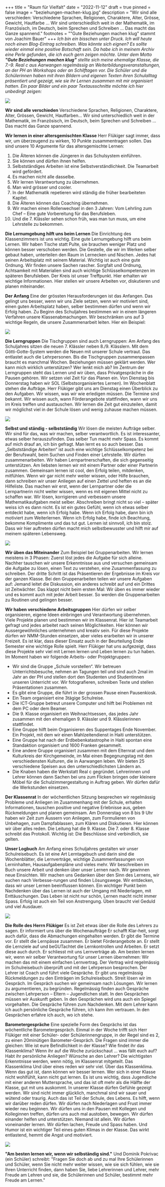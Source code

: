 +++
title = "Raum für Vielfalt"
date = "2022-11-12"
draft = true
pinned = false
image = "beziehungen-machen-klug.jpg"
description = "Wir sind alle verschieden: Verschiedene Sprachen, Religionen, Charaktere, Alter, Grösse, Gewicht, Hautfarbe ... Wir sind unterschiedlich weit in der Mathematik, im Französisch, im Deutsch, beim Sprechen und Schreiben ... Das macht das Ganze spannend."
footnotes = "\"Gute Beziehungen machen klug\" stammt von Joachim Bauer"
+++
*Ich bin ein bisschen unter Druck. Ich will heute noch einen Blog-Eintrag schreiben. 
Was könnte sich eignen? 
Es sollte wieder einmal eine positive Botschaft sein. 
Da habe ich in meinem Archiv eine Perle gefunden, die ich euch gern zeigen möchte. Unter dem Motto **"Gute Beziehungen machen klug"** stellte sich meine ehemalige Klasse, die 7.–9. Real c aus Aarwangen regelmässig an Weiterbildungsveranstaltungen, an der PH an Workshops oder an Schilftagen vor. Die Schüler und die Schülerinnen haben mit ihren Bildern und eigenen Texten ihren Schulalltag präsentiert und gezeigt, wie sie ihr Lernen zusammen mit mir organisiert hatten. Ein paar Bilder und ein paar Textausschnitte möchte ich hier unbedingt zeigen:*

![](vielfalt.jpg)

**Wir sind alle verschieden**
Verschiedene Sprachen, Religionen, Charaktere, Alter, Grössen, Gewicht, Hautfarben... Wir sind unterschiedlich weit in der Mathematik, im Französisch, im Deutsch, beim Sprechen und Schreiben ... Das macht das Ganze spannend.

**Wir lernen in einer altersgemischten Klasse**
Herr Flükiger sagt immer, dass wir, um überzeugend zu wirken, 10 Punkte zusammentragen sollen. Das sind unsere 10 Argumente für das altersgemischte Lernen:

1. Die Älteren können die Jüngeren in das Schulsystem einführen.
2. Sie können und dürfen ihnen helfen.
3. Selbstständiges Arbeiten ist eine Selbstverständlichkeit. Die Teamarbeit wird gefördert. 
4. Es machen nicht alle dasselbe.
5. Wir lernen Verantwortung zu übernehmen.
6. Man wird grösser und cooler. 
7. In der Mathematik repetieren wird ständig die früher bearbeiteten Kapitel.
8. Die Älteren können das Coaching übernehmen. 
9. Wir machen einen Rollenwechsel in den 3 Jahren: Vom Lehrling zum Chef – Eine gute Vorbereitung für das Berufsleben. 
10. Und die 7. Klässler sehen schon früh, was man tun muss, um eine Lehrstelle zu bekommen.

**Die Lernumgebung hilft uns beim Lernen**
Die Einrichtung des Klassenzimmers ist uns wichtig. Eine gute Lernumgebung hilft uns beim Lernen. Wir haben Tische statt Pulte, sie brauchen weniger Platz und können besser verschoben werden. Die Gestelle, die wir im Werken selber gebaut haben, unterteilen den Raum in Lernecken und Nischen. Jedes hat seinen Arbeitsplatz mit seinem Material. Wichtig ist auch eine gute Ordnung. Wir finden unsere Sachen rascher. Sorgfalt und Ordnung, Achtsamkeit mit Materialien sind auch wichtige Schlüsselkompetenzen im späteren Berufsleben. Der Kreis ist unser Treffpunkt. Hier erhalten wir wichtige Informationen. Hier stellen wir unsere Arbeiten vor, diskutieren und planen miteinander.

**Der Anfang**
Eine der grössten Herausforderungen ist das Anfangen. Das gelingt uns besser, wenn wir uns Ziele setzen, wenn wir motiviert sind, einen guten Arbeitsplatz haben, selber bestimmen dürfen und wenn wir Erfolg haben. Zu Beginn des Schuljahres bestimmen wir in einem längeren Verfahren unsere Klassenabmachungen. Wir beschränken uns auf 3 wichtige Regeln, die unsere Zusammenarbeit leiten. Hier ein Beispiel:

![](klassenabmachung.jpg)

**Die Lerngruppen**
Die Tischgruppen sind auch Lerngruppen: Am Anfang des Schuljahres sitzen die neuen 7. Klässler neben 8./9. Klässlern. Mit dem Götti-Gotte-System werden die Neuen mit unserer Schule vertraut. Das entlastet auch die Lehrpersonen. Bis die Tischgruppen zusammenpassen braucht es manchmal Wochen. Beziehungen müssen geklärt werden. Wer kann mich wirklich unterstützen? Wer lenkt mich ab?
Im Zentrum der Lerngruppen steht das Lernen und wir üben, dass Privatgespräche in die Pausen gehören. Wir setzen viel Zeit für das Planen ein. Von Dienstag bis Donnerstag haben wir SOL (Selbstsorganisiertes Lernen). Im Wochenblatt stehen die Aufträge. Herr Flükiger gibt uns am Dienstag einen Überblick zu den Aufgaben. Wir wissen, was wir wie erledigen müssen. Die Termine sind bekannt. Wir wissen auch, wann Förderangebote stattfinden, wann wir uns im Kreis treffen und austauschen. Wir lernen die Zeit gut einzuteilen, damit wir möglichst viel in der Schule lösen und wenig zuhause machen müssen.

![](lerngruppe.jpg)

**Selbst und ständig - selbstständig**
Wir lösen die meisten Aufträge selber. Wir sind für das, was wir machen, selber verantwortlich. Es ist interessanter, etwas selber herauszufinden. Das selber Tun macht mehr Spass. Es kommt auf mich drauf an, ich bin gefragt. Man lernt es so auch besser. Das „Selbstständige Arbeiten“ ist auch eine wichtige Schlüsselkompetenz bei der Berufswahl, beim Suchen und Finden einer Lehrstelle. Wir dürfen zusammenarbeiten. Wir haben Lernpartnerschaften, die sich gegenseitig unterstützen. Am liebsten lernen wir mit einem Partner oder einer Partnerin zusammen. Gemeinsam lernen ist cool, den Erfolg teilen, mitdenken, mitfühlen.
Wenn wir gar nicht mehr weiter wissen, oder Hilfe brauchen, dann schreiben wir unser Anliegen auf einen Zettel und heften es an die Hilfeliste. Das machen wir erst, wenn der Lernpartner oder die Lernpartnerin nicht weiter wissen, wenn es mit eigenen Mittel nicht zu schaffen war. Wir lösen, korrigieren und verbessern unsere Mathematikaufgaben meist selber. Abschreiben bringt nicht so viel – später weiss ich es dann nicht. Es ist ein gutes Gefühl, wenn ich etwas selber entdeckt habe, wenn ich Erfolg habe. Wenn ich Erfolg habe, dann bin ich motiviert zum Weiterlernen. Wenn ich Erfolg habe, finde ich Beachtung, bekomme Komplimente und das tut gut. Lernen ist sinnvoll, ich bin stolz. Dass wir hier auftreten dürfen macht mich selbstbewusster und hilft mir auf meinem späteren Lebensweg.

![](miteinander.jpg)

**Wir üben das Miteinander**
Zum Beispiel bei Gruppenarbeiten. Wir lernen meistens in 3 Phasen: Zuerst löst jedes die Aufgabe für sich alleine. Nachher tauschen wir unsere Erkenntnisse aus und versuchen gemeinsam die Aufgabe zu lösen, einen Text zu verstehen, eine Zusammenfassung zu schreiben. Der dritte Schritt ist das Präsentieren der Ergebnisse im Kreis vor der ganzen Klasse. Bei den Gruppenarbeiten teilen wir unsere Aufgaben auf: Jemand leitet die Diskussion, ein anderes schreibt auf und ein Drittes ist Zeitwächter. Das klappt nicht beim ersten Mal: Wir üben es immer wieder und es kommt auch mit jeder Arbeit besser. So werden die Gruppenarbeiten zu Routinen und gelingen besser.

**Wir haben verschiedene Arbeitsgruppen**
Hier dürfen wir selber organisieren, eigene Ideen einbringen und Verantwortung übernehmen. Viele Projekte planen und bestimmen wir im Klassenrat. Hier ist Teamarbeit gefragt und jedes arbeitet nach seinen Möglichkeiten. Hier können wir Aussergewöhnliches unternehmen und kreativ sein. Für diese Projekte dürfen wir NMM-Stunden einsetzen, aber vieles erarbeiten wir in unserer Freizeit. Es ist klar, dass dieser Einsatz auch in der Beurteilung Ende Semester eine wichtige Rolle spielt. Herr Flükiger hat uns aufgezeigt, dass diese Projekte sehr viel mit Lernen lernen und Leben lernen zu tun haben. Im Moment haben wir folgende Arbeits- oder Projektgruppen:

* Wir sind die Gruppe „Schule vorstellen“. Wir betreuen Unterrichtsbesuche, nehmen an Tagungen teil und sind auch 2mal im Jahr an der PH und stellen dort den Studenten und Studentinnen unseren Unterricht vor. Wir fotografieren, schreiben Texte und stellen Präsentationen zusammen.
* Es gibt eine Gruppe, die führt in der grossen Pause einen Pausenkiosk.
* Ein Team organisiert eine 3tägige Schulreise. 
* Die ICT-Gruppe betreut unsere Computer und hilft bei Problemen mit dem PC oder dem Beamer.
* Die 9. Klasse organisiert ein Weihnachtsessen, das jedes Jahr zusammen mit den ehemaligen 9. Klässler und 9. Klässlerinnen stattfindet.
* Eine Gruppe hilft beim Organisieren des Suppentages Ende November. Ein Projekt, mit dem wir einen Mahlzeitendienst in Haiti unterstützen.
* Eine Gruppe hat nach der Erdbebenkatastrophe in Haiti spontan eine Standaktion organisiert und 1600 Franken gesammelt. 
* Eine andere Gruppe organisiert zusammen mit dem Elternrat und dem Kulturkreis der Kirchgemeinde, im Mai einen Begegnungstag mit den verschiedensten Kulturen, die in Aarwangen leben. Wir bieten 25 verschiedene Speisen aus den unterschiedlichsten Ländern an.
* Die Knaben haben die Werkstatt Real c gegründet. Lehrerinnen und Lehrer können dann Sachen bei uns zum Flicken bringen oder kleinere Möbel für die Schulzimmergestaltung in Auftrag geben. Wir dürfen dafür die Werkstunden einsetzen.

**Der Klassenrat**
In der wöchentlichen Sitzung besprechen wir regelmässig Probleme und Anliegen im Zusammenhang mit der Schule, erhalten Informationen, tauschen positive und negative Erlebnisse aus, geben Rückmeldungen und planen gemeinsam. Am Donnerstag von 8 bis 9 Uhr haben wir Zeit zum Äussern von Anliegen, zum Formulieren von Unbehagen, zum Dampfablassen, zum Klären und Diskutieren. Hier können wir über alles reden. Die Leitung hat die 9. Klasse. Die 7. oder 8. Klasse schreibt das Protokoll. Wichtig ist: Die Beschlüsse sind verbindlich, sie gelten.

**Unser Logbuch**
Am Anfang eines Schuljahres gestalten wir unser Schulreisebuch. Es ist eine Art Lerntagebuch und darin sind die Wochenblätter, die Lernverträge, wichtige Zusammenfassungen von Lerninhalten, Hausaufgabenpläne und vieles mehr. Wir beschreiben im Buch unsere Arbeit und denken über unser Lernen nach. Wir gewinnen neue Einsichten. Wir machen uns Gedanken über den Sinn des Lernens, wir suchen nach Verbesse-rungen und finden Lösungswege. Wir entdecken, dass wir unser Lernen beeinflussen können. Ein wichtiger Punkt beim Nachdenken über das Lernen ist auch der Umgang mit Niederlagen, mit Enttäuschungen. Das Leben ist nicht nur schön, Lernen macht nicht immer Spass. Erfolg ist auch ein Teil von Anstrengung. Üben braucht viel Geduld und viel Ausdauer.

![](gesprach.jpg)

**Die Rolle des Herrn Flükiger**
Es ist Zeit etwas über die Rolle des Lehrers zu sagen. Er informiert uns über die Wochenaufträge Er schafft Klar-heit, sorgt auch dafür, dass die Abmachungen eingehalten werden. Er gibt die Termine vor. Er stellt die Lernpässe zusammen. Er bietet Förderangebote an. Er stellt die Lernziele auf und beGUTachtet die Lernkontrollen und Arbeiten. Er setzt diese auch durch. Er schliesst mit uns Lernverträge ab. Am besten lernen wir, wenn wir selber Verantwortung für unser Lernen übernehmen: Wir machen das mit einem einfachen Lernvertrag. Der Vertrag wird regelmässig im Schulreisebuch überprüft und mit der Lehrperson besprochen. Der Lehrer ist Coach und führt viele Gespräche. Er gibt uns regelmässig Rückmeldungen zu den Einträgen im Schulreisebuch. Streit lösen wir im Gespräch. Im Gespräch suchen wir gemeinsam nach Lösungen. Wir lernen zu argumentieren, zu begründen.
Regelmässig finden auch Gespräche zwischen Lehrperson – Eltern – Jugendlichen statt. In den Gesprächen müssen wir Auskunft geben. In den Gesprächen wird uns auch ein Spiegel vorgehalten. Die Gespräche führen zum Nachdenken.  Mit dem Lehrer kann ich auch persönliche Gespräche führen, ich kann ihm vertrauen. In den Gesprächen erfahre ich auch, wo ich stehe.

**Barometergespräche** 
Eine spezielle Form des Gesprächs ist das wöchentliche Barometergespräch. Einmal in der Woche trifft sich Herr Flükiger mit einer Schüler- oder Schülerinnengruppe, in der Regel sind es 2, zu einen 20minütigen Barometer-Gespräch. Die Fragen sind immer die gleichen: Wie ist eure Befindlichkeit in der Klasse? Wie findet ihr das Klassenklima? Wenn ihr auf die Woche zurückschaut … was fällt euch auf? Habt ihr persönliche Anliegen? Wünsche an den Lehrer? Die wichtigsten Erkenntnisse werden, wenn nötig, im Klassenrat mitgeteilt.
Das Klassenklima Und über eines reden wir sehr viel. Über das Klassenklima. Wenn das gut ist, dann können wir besser lernen. Wer sich in einer Klasse nicht wohlfühlt, kann nicht gut lernen. Es ist uns wichtig, dass Jugendliche mit einer anderen Muttersprache, und das ist oft mehr als die Hälfte der Klasse, gut mit uns auskommt. In unserer Klasse dürfen Gefühle gezeigt werden. Wir sind nicht immer glücklich, manchmal sind wir sauer und wütend oder traurig. Auch das ist Teil der Schule, des Lebens. Es hilft, wenn wir darüber reden dürfen. Wir dürfen nach Niederlagen und Frust immer wieder neu beginnen. Wir dürfen uns in den Pausen mit Kollegen und Kolleginnen treffen, dürfen uns auch mal austoben, bewegen. Wir dürfen einander helfen und unterstützen. Niemand ist allein. Wir dürfen voneinander lernen. Wir dürfen lachen, Freude und Spass haben. Und Humor ist ein wichtiger Teil eines guten Klimas in der Klasse. Das wirkt entlastend, hemmt die Angst und motiviert. 

![](barometergesprach.jpg)

**"Am besten lernen wir, wenn wir selbständig sind."**
Und Dominik Pokrivac (ein Schüler) schreibt: "Fragen Sie doch ab und zu mal Ihre Schülerinnen und Schüler, wenn Sie nicht mehr weiter wissen, wie sie sich fühlen, wie sie Ihren Unterricht finden, dann haben Sie, liebe Lehrerinnen und Lehrer, mehr Freude am Lehren und sie, die Schülerinnen und Schüler, bestimmt mehr Freude am Lernen."